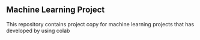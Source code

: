 Machine Learning Project
----------------------
This repository contains project copy for machine learning projects that has developed by using colab
